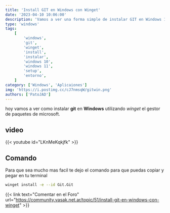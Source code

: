 ```yaml
---
title: 'Install GIT en Windows con Winget'
date: '2023-04-10 10:06:00'
description: 'Vamos a ver una forma simple de instalar GIT en Windows 10 o 11 usando winget'
type: 'windows'
tags:
    [
        'windows',
        'git',
        'winget',
        'install',
        'instalar',
        'windows 10',
        'windows 11',
        'setup',
        'entorno',
    ]
category: ['Windows', 'Aplicaiones']
img: 'https://i.postimg.cc/cJ7nmsqW/gitwin.png'
authors: ['PatoJAD']
---
```


hoy vamos a ver como instalar **git** en **Windows** utilizando _winget_ el gestor de paquetes de microsoft.

## video

{{< youtube id="LKnMeKqkjfk" >}}

## Comando

Para que sea mucho mas facil te dejo el comando para que puedas copiar y pegar en tu terminal

```bash
winget install -e --id Git.Git
```

{{< link text="Comentar en el Foro" url="https://community.vasak.net.ar/topic/51/install-git-en-windows-con-winget" >}}
